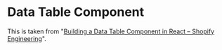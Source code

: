# Data Table Component

This is taken from "[Building a Data Table Component in React – Shopify Engineering](https://engineering.shopify.com/blogs/engineering/building-data-table-component-react)".

